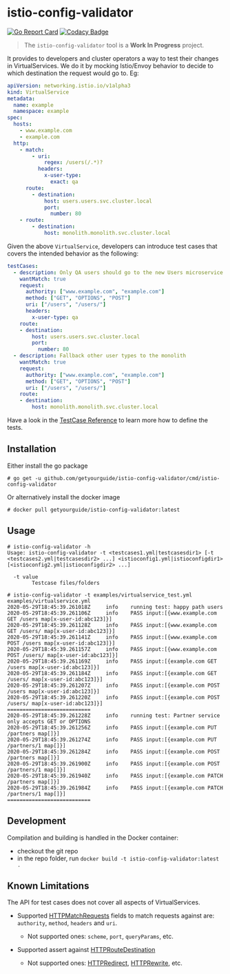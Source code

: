 # istio-config-validator

[![Go Report Card](https://goreportcard.com/badge/github.com/getyourguide.com/istio-config-validator)](https://goreportcard.com/report/github.com/getyourguide.com/istio-config-validator)
[![Codacy Badge](https://app.codacy.com/project/badge/Grade/6bee3a704e8648949523cdcfcefacc1f)](https://www.codacy.com?utm_source=github.com&amp;utm_medium=referral&amp;utm_content=getyourguide/istio-config-validator&amp;utm_campaign=Badge_Grade)

> The `istio-config-validator` tool is a **Work In Progress** project. 

It provides to developers and cluster operators a way to test their changes in VirtualServices. We do it by mocking Istio/Envoy behavior to decide to which destination the request would go to. Eg:

```yaml
apiVersion: networking.istio.io/v1alpha3
kind: VirtualService
metadata:
  name: example
  namespace: example
spec:
  hosts:
    - www.example.com
    - example.com
  http:
    - match:
        - uri:
            regex: /users(/.*)?
          headers:
            x-user-type:
              exact: qa
      route:
        - destination:
            host: users.users.svc.cluster.local
            port:
              number: 80
    - route:
        - destination:
            host: monolith.monolith.svc.cluster.local
```

Given the above `VirtualService`, developers can introduce test cases that covers the intended behavior as the following:

```yaml
testCases:
  - description: Only QA users should go to the new Users microservice.
    wantMatch: true
    request:
      authority: ["www.example.com", "example.com"]
      method: ["GET", "OPTIONS", "POST"]
      uri: ["/users", "/users/"]
      headers:
        x-user-type: qa
    route:
    - destination:
        host: users.users.svc.cluster.local
        port:
          number: 80
  - description: Fallback other user types to the monolith
    wantMatch: true
    request:
      authority: ["www.example.com", "example.com"]
      method: ["GET", "OPTIONS", "POST"]
      uri: ["/users", "/users/"]
    route:
    - destination:
        host: monolith.monolith.svc.cluster.local
```

Have a look in the [TestCase Reference](docs/test-cases.md) to learn more how to define the tests.

## Installation
Either install the go package
```
# go get -u github.com/getyourguide/istio-config-validator/cmd/istio-config-validator
```
Or alternatively install the docker image
```
# docker pull getyourguide/istio-config-validator:latest
```

## Usage

```
# istio-config-validator -h
Usage: istio-config-validator -t <testcases1.yml|testcasesdir1> [-t <testcases2.yml|testcasesdir2> ...] <istioconfig1.yml|istioconfigdir1> [<istioconfig2.yml|istioconfigdir2> ...]

  -t value
        Testcase files/folders
```

```
# istio-config-validator -t examples/virtualservice_test.yml examples/virtualservice.yml
2020-05-29T18:45:39.261018Z     info    running test: happy path users
2020-05-29T18:45:39.261106Z     info    PASS input:[{www.example.com GET /users map[x-user-id:abc123]}]
2020-05-29T18:45:39.261128Z     info    PASS input:[{www.example.com GET /users/ map[x-user-id:abc123]}]
2020-05-29T18:45:39.261141Z     info    PASS input:[{www.example.com POST /users map[x-user-id:abc123]}]
2020-05-29T18:45:39.261157Z     info    PASS input:[{www.example.com POST /users/ map[x-user-id:abc123]}]
2020-05-29T18:45:39.261169Z     info    PASS input:[{example.com GET /users map[x-user-id:abc123]}]
2020-05-29T18:45:39.261184Z     info    PASS input:[{example.com GET /users/ map[x-user-id:abc123]}]
2020-05-29T18:45:39.261207Z     info    PASS input:[{example.com POST /users map[x-user-id:abc123]}]
2020-05-29T18:45:39.261220Z     info    PASS input:[{example.com POST /users/ map[x-user-id:abc123]}]
===========================
2020-05-29T18:45:39.261228Z     info    running test: Partner service only accepts GET or OPTIONS
2020-05-29T18:45:39.261256Z     info    PASS input:[{example.com PUT /partners map[]}]
2020-05-29T18:45:39.261274Z     info    PASS input:[{example.com PUT /partners/1 map[]}]
2020-05-29T18:45:39.261284Z     info    PASS input:[{example.com POST /partners map[]}]
2020-05-29T18:45:39.261900Z     info    PASS input:[{example.com POST /partners/1 map[]}]
2020-05-29T18:45:39.261940Z     info    PASS input:[{example.com PATCH /partners map[]}]
2020-05-29T18:45:39.261984Z     info    PASS input:[{example.com PATCH /partners/1 map[]}]
===========================
```

## Development

Compilation and building is handled in the Docker container:
-   checkout the git repo
-   in the repo folder, run `docker build -t istio-config-validator:latest .`

## Known Limitations

The API for test cases does not cover all aspects of VirtualServices.

-   Supported [HTTPMatchRequests](https://istio.io/docs/reference/config/networking/virtual-service/#HTTPMatchRequest) fields to match requests against are: `authority`, `method`, `headers` and `uri`.
    -   Not supported ones: `scheme`, `port`, `queryParams`, etc.

-   Supported assert against [HTTPRouteDestination](https://istio.io/docs/reference/config/networking/virtual-service/#HTTPRouteDestination)
    -   Not supported ones: [HTTPRedirect](https://istio.io/docs/reference/config/networking/virtual-service/#HTTPRedirect), [HTTPRewrite](https://istio.io/docs/reference/config/networking/virtual-service/#HTTPRewrite), etc.
